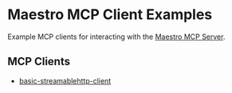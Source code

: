 # Maestro MCP Client Examples

Example MCP clients for interacting with the [Maestro MCP Server](https://github.com/maestro-org/maestro-mcp-server).

## MCP Clients

-   [basic-streamablehttp-client](basic-streamablehttp-client)
